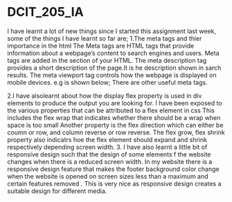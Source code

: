 # DCIT_205_IA
I have learnt a lot of new things since I started this assignment last week, some of the things I have learnt so far are;
1.The meta tags and thier importance in the html 
The Meta tags are HTML tags that provide information about a webpage’s content to search engines and users.
Meta tags are  added in the <head> section of your HTML. 
The meta description tag provides a short description of the page.It is he description shown in sarch results.
The meta viewport tag controls how the webpage is displayed on mobile devices.
e.g is shown below;
<meta name="viewport" content="width=device-width, initial-scale=1.0">
There are other useful meta tags.

2.I have alsolearnt about how the display flex property is used in div elements to produce the output you are looking for.
I have been exposed to the various properties that can be attributed to a flex element in css
This includes the flex wrap that indicates whether there should be a wrap when space is too small
Another property is the flex direction  which can either be coumn or row, and column reverse or row reverse.
The flex grow, flex shrink property also  indicatrs hoe the flex element should expand and shrink respectively depending
screen width.
3. I have also learnt a little bit of responsive design such that the design of some elements f the website changes when there is a reduced screen width.
In my website there is a responsive design feature that makes the footer background color change when the website is opened on screen sizes
less than a maximum and certain features removed . This is very nice as responsive design creates a suitable design for different media.




